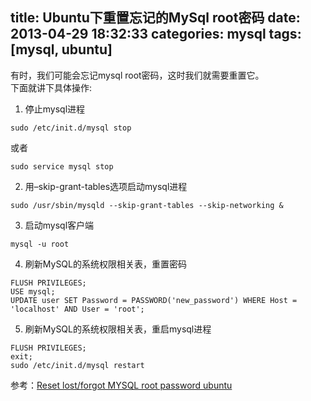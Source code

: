 title: Ubuntu下重置忘记的MySql root密码
date: 2013-04-29 18:32:33
categories: mysql
tags: [mysql, ubuntu]
---
有时，我们可能会忘记mysql root密码，这时我们就需要重置它。  
下面就讲下具体操作:

1. 停止mysql进程
```
sudo /etc/init.d/mysql stop
```
或者
```
sudo service mysql stop
```
2. 用–skip-grant-tables选项启动mysql进程
```
sudo /usr/sbin/mysqld --skip-grant-tables --skip-networking &
```
3. 启动mysql客户端
```
mysql -u root
```
4. 刷新MySQL的系统权限相关表，重置密码
```
FLUSH PRIVILEGES;
USE mysql;
UPDATE user SET Password = PASSWORD('new_password') WHERE Host = 'localhost' AND User = 'root';
```
5. 刷新MySQL的系统权限相关表，重启mysql进程
```
FLUSH PRIVILEGES;
exit;
sudo /etc/init.d/mysql restart
```

参考：[Reset lost/forgot MYSQL root password ubuntu](http://chetansingh.me/2012/07/01/reset-lostforgot-mysql-root-password-ubuntu/)

